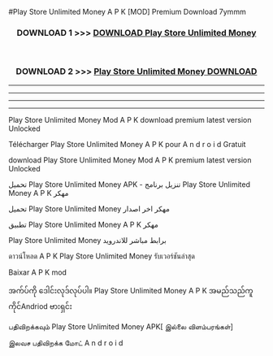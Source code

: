 #Play Store  Unlimited Money A P K [MOD] Premium Download 7ymmm



<div align="center">

<h3>DOWNLOAD 1 >>> <a href="https://teeasianyam.web.app?sq=Play Store  Unlimited Money">DOWNLOAD Play Store  Unlimited Money </a></h3><br>

<h3>DOWNLOAD 2 >>> <a href="https://teeasianyam.web.app?sq=Play Store  Unlimited Money ">Play Store  Unlimited Money  DOWNLOAD </a></h3>

</div>


----------------------------------------------------------

----------------------------------------------------------

----------------------------------------------------------

----------------------------------------------------------


Play Store  Unlimited Money  Mod A P K download premium latest version Unlocked

Télécharger Play Store  Unlimited Money  A P K pour A n d r o i d Gratuit

download Play Store  Unlimited Money  Mod A P K premium latest version Unlocked

تحميل Play Store  Unlimited Money  APK - تنزيل برنامج Play Store  Unlimited Money  A P K مهكر

تحميل Play Store  Unlimited Money  مهكر اخر اصدار

تطبيق Play Store  Unlimited Money  A P K مهكر

Play Store  Unlimited Money  برابط مباشر للاندرويد

ดาวน์โหลด A P K Play Store  Unlimited Money  รับเวอร์ชันล่าสุด

Baixar A P K mod

အက်ပ်ကို ဒေါင်းလုဒ်လုပ်ပါ။ Play Store  Unlimited Money  A P K အမည်သည်ကူကိုင်Andriod ဗားရှင်း

பதிவிறக்கவும் Play Store  Unlimited Money  APK[ இல்லை விளம்பரங்கள்] 
 
இலவச பதிவிறக்க மோட் A n d r o i d



